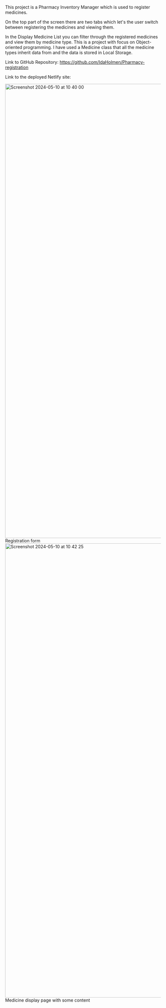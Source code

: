 This project is a Pharmacy Inventory Manager which is used to register medicines.

On the top part of the screen there are two tabs which let's the user switch between registering the medicines and viewing them.

In the Display Medicine List you can filter through the registered medicines and view them by medicine type.
This is a project with focus on Object-oriented programming.
I have used a Medicine class that all the medicine types inherit data from and the data is stored in Local Storage.

Link to GitHub Repository:
https://github.com/IdaHolmen/Pharmacy-registration

Link to the deployed Netlify site:

<img width="1470" alt="Screenshot 2024-05-10 at 10 40 00" src="https://github.com/IdaHolmen/Pharmacy-registration/assets/143997448/5b21d3c0-7bc4-4860-afc7-f3fa4a1891fe">
Registration form

<img width="1470" alt="Screenshot 2024-05-10 at 10 42 25" src="https://github.com/IdaHolmen/Pharmacy-registration/assets/143997448/7d54b43f-3939-4b06-b4ea-a93889a9c63d">
Medicine display page with some content
